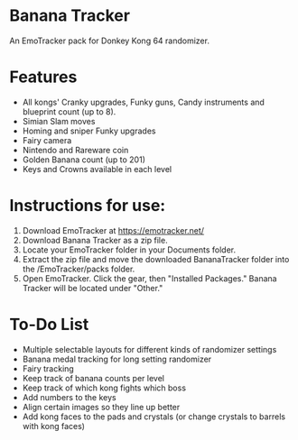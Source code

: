 # Banana Tracker
An EmoTracker pack for Donkey Kong 64 randomizer. 

# Features
- All kongs' Cranky upgrades, Funky guns, Candy instruments and blueprint count (up to 8).
- Simian Slam moves
- Homing and sniper Funky upgrades
- Fairy camera
- Nintendo and Rareware coin
- Golden Banana count (up to 201)
- Keys and Crowns available in each level

# Instructions for use:
1. Download EmoTracker at https://emotracker.net/
2. Download Banana Tracker as a zip file.
3. Locate your EmoTracker folder in your Documents folder.
4. Extract the zip file and move the downloaded BananaTracker folder into the /EmoTracker/packs folder. 
5. Open EmoTracker. Click the gear, then "Installed Packages." Banana Tracker will be located under "Other."

# To-Do List
- Multiple selectable layouts for different kinds of randomizer settings
- Banana medal tracking for long setting randomizer
- Fairy tracking
- Keep track of banana counts per level
- Keep track of which kong fights which boss
- Add numbers to the keys
- Align certain images so they line up better
- Add kong faces to the pads and crystals (or change crystals to barrels with kong faces)
